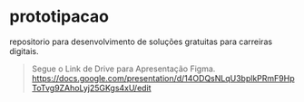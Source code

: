 # prototipacao
repositorio para desenvolvimento de soluções gratuitas para carreiras digitais.
> Segue o Link de Drive para Apresentação Figma. https://docs.google.com/presentation/d/14ODQsNLqU3bplkPRmF9HpToTvg9ZAhoLyj25GKgs4xU/edit
